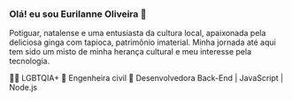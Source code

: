 ### Olá! eu sou Eurilanne Oliveira 👋

Potiguar, natalense e uma entusiasta da cultura local, apaixonada pela deliciosa ginga com tapioca, patrimônio imaterial. Minha jornada até aqui tem sido um misto de minha herança cultural e meu interesse pela tecnologia.

🏳️‍🌈 LGBTQIA+
🔭 Engenheira civil
🌱 Desenvolvedora Back-End | JavaScript | Node.js 
